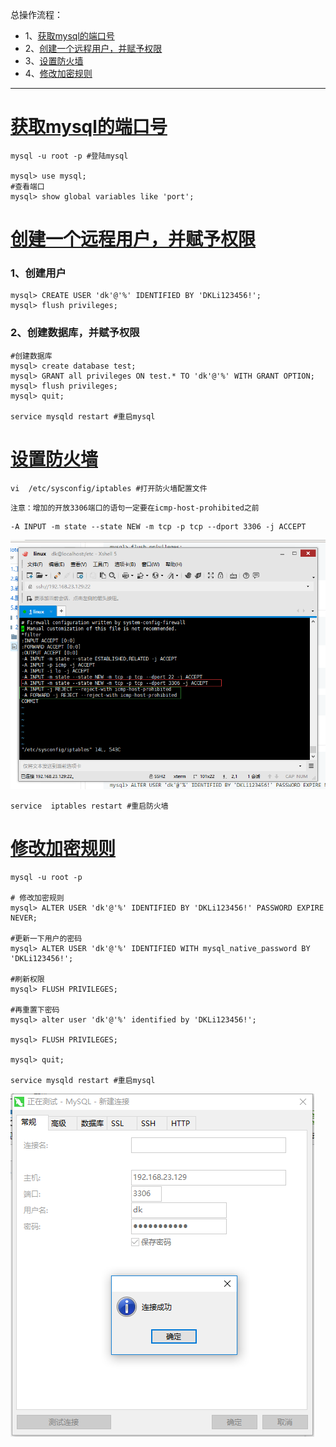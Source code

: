 总操作流程：
- 1、[获取mysql的端口号](#navicat-01)
- 2、[创建一个远程用户，并赋予权限](#navicat-02)
- 3、[设置防火墙](#navicat-03)
- 4、[修改加密规则](#navicat-04)

----------

# <a name="navicat-01" href="#" >获取mysql的端口号</a>
```
mysql -u root -p #登陆mysql

mysql> use mysql;
#查看端口
mysql> show global variables like 'port'; 
```
# <a name="navicat-02" href="#" >创建一个远程用户，并赋予权限</a>
### 1、创建用户
```
mysql> CREATE USER 'dk'@'%' IDENTIFIED BY 'DKLi123456!';
mysql> flush privileges;
```
### 2、创建数据库，并赋予权限
```
#创建数据库
mysql> create database test;
mysql> GRANT all privileges ON test.* TO 'dk'@'%' WITH GRANT OPTION;
mysql> flush privileges; 
mysql> quit;  

service mysqld restart #重启mysql
```
# <a name="navicat-03" href="#" >设置防火墙</a>

```
vi  /etc/sysconfig/iptables #打开防火墙配置文件

```
`注意：增加的开放3306端口的语句一定要在icmp-host-prohibited之前`

```
-A INPUT -m state --state NEW -m tcp -p tcp --dport 3306 -j ACCEPT
```
![](image/1-2.png)

```
service  iptables restart #重启防火墙
```

# <a name="navicat-04" href="#" >修改加密规则</a>
```
mysql -u root -p

# 修改加密规则
mysql> ALTER USER 'dk'@'%' IDENTIFIED BY 'DKLi123456!' PASSWORD EXPIRE NEVER;

#更新一下用户的密码 
mysql> ALTER USER 'dk'@'%' IDENTIFIED WITH mysql_native_password BY 'DKLi123456!';

#刷新权限 
mysql> FLUSH PRIVILEGES;

#再重置下密码
mysql> alter user 'dk'@'%' identified by 'DKLi123456!';

mysql> FLUSH PRIVILEGES;

mysql> quit;

service mysqld restart #重启mysql
```
![](image/1-1.png)